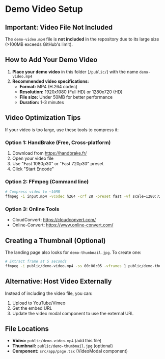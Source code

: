 # Demo Video Setup

## Important: Video File Not Included

The `demo-video.mp4` file is **not included** in the repository due to its large size (>100MB exceeds GitHub's limit).

## How to Add Your Demo Video

1. **Place your demo video** in this folder (`/public/`) with the name `demo-video.mp4`
2. **Recommended video specifications:**
   - **Format:** MP4 (H.264 codec)
   - **Resolution:** 1920x1080 (Full HD) or 1280x720 (HD)
   - **File size:** Under 50MB for better performance
   - **Duration:** 1-3 minutes

## Video Optimization Tips

If your video is too large, use these tools to compress it:

### Option 1: HandBrake (Free, Cross-platform)
1. Download from https://handbrake.fr/
2. Open your video file
3. Use "Fast 1080p30" or "Fast 720p30" preset
4. Click "Start Encode"

### Option 2: FFmpeg (Command line)
```bash
# Compress video to ~10MB
ffmpeg -i input.mp4 -vcodec h264 -crf 28 -preset fast -vf scale=1280:720 public/demo-video.mp4
```

### Option 3: Online Tools
- CloudConvert: https://cloudconvert.com/
- Online-Convert: https://www.online-convert.com/

## Creating a Thumbnail (Optional)

The landing page also looks for `demo-thumbnail.jpg`. To create one:

```bash
# Extract frame at 5 seconds
ffmpeg -i public/demo-video.mp4 -ss 00:00:05 -vframes 1 public/demo-thumbnail.jpg
```

## Alternative: Host Video Externally

Instead of including the video file, you can:
1. Upload to YouTube/Vimeo
2. Get the embed URL
3. Update the video modal component to use the external URL

## File Locations

- **Video:** `public/demo-video.mp4` (add this file)
- **Thumbnail:** `public/demo-thumbnail.jpg` (optional)
- **Component:** `src/app/page.tsx` (VideoModal component)
